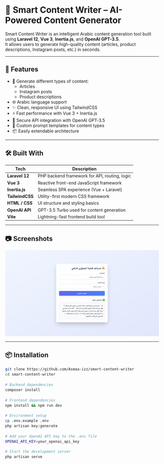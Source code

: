 # 🧠 Smart Content Writer – AI-Powered Content Generator

Smart Content Writer is an intelligent Arabic content generation tool built using **Laravel 12**, **Vue 3**, **Inertia.js**, and **OpenAI GPT-3.5**.  
It allows users to generate high-quality content (articles, product descriptions, Instagram posts, etc.) in seconds.

---

## 🚀 Features

- 📝 Generate different types of content:
  - Articles
  - Instagram posts
  - Product descriptions
- 🌐 Arabic language support
- ✨ Clean, responsive UI using TailwindCSS
- ⚡️ Fast performance with Vue 3 + Inertia.js
- 🔐 Secure API integration with OpenAI GPT-3.5
- 🧠 Custom prompt templates for content types
- 📦 Easily extendable architecture

---

## 🛠️ Built With

| Tech          | Description                              |
|---------------|------------------------------------------|
| **Laravel 12**    | PHP backend framework for API, routing, logic |
| **Vue 3**         | Reactive front-end JavaScript framework     |
| **Inertia.js**    | Seamless SPA experience (Vue + Laravel)     |
| **TailwindCSS**   | Utility-first modern CSS framework           |
| **HTML / CSS**    | UI structure and styling basics             |
| **OpenAI API**    | GPT-3.5 Turbo used for content generation   |
| **Vite**          | Lightning-fast frontend build tool          |

---

## 📷 Screenshots

![App Screenshot](public/images/Screenshot.png)

---

## 📦 Installation

```bash
git clone https://github.com/Asmaa-izz/smart-content-writer
cd smart-content-writer

# Backend dependencies
composer install

# Frontend dependencies
npm install && npm run dev

# Environment setup
cp .env.example .env
php artisan key:generate

# Add your OpenAI API key to the .env file
OPENAI_API_KEY=your_openai_api_key

# Start the development server
php artisan serve

